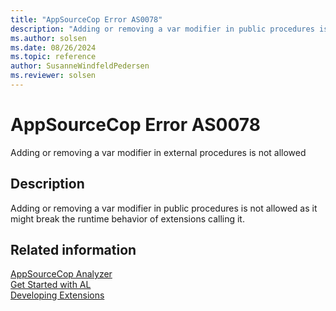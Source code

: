 ```yaml
---
title: "AppSourceCop Error AS0078"
description: "Adding or removing a var modifier in public procedures is not allowed as it might break the runtime behavior of extensions calling it."
ms.author: solsen
ms.date: 08/26/2024
ms.topic: reference
author: SusanneWindfeldPedersen
ms.reviewer: solsen
---
```

[//]: # (START>DO_NOT_EDIT)
[//]: # (IMPORTANT:Do not edit any of the content between here and the END>DO_NOT_EDIT.)
[//]: # (Any modifications should be made in the .xml files in the ModernDev repo.)
# AppSourceCop Error AS0078
Adding or removing a var modifier in external procedures is not allowed

## Description
Adding or removing a var modifier in public procedures is not allowed as it might break the runtime behavior of extensions calling it.

[//]: # (IMPORTANT: END>DO_NOT_EDIT)
## Related information  
[AppSourceCop Analyzer](appsourcecop.md)  
[Get Started with AL](../devenv-get-started.md)  
[Developing Extensions](../devenv-dev-overview.md)  